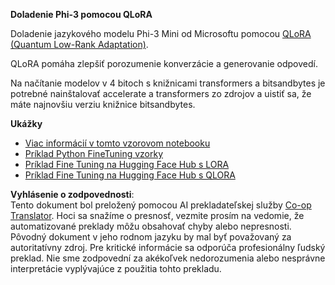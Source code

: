 <!--
CO_OP_TRANSLATOR_METADATA:
{
  "original_hash": "54b6b824568d4decb574b9e117c4f5f7",
  "translation_date": "2025-05-09T21:53:34+00:00",
  "source_file": "md/03.FineTuning/FineTuning_Qlora.md",
  "language_code": "sk"
}
-->
**Doladenie Phi-3 pomocou QLoRA**

Doladenie jazykového modelu Phi-3 Mini od Microsoftu pomocou [QLoRA (Quantum Low-Rank Adaptation)](https://github.com/artidoro/qlora).

QLoRA pomáha zlepšiť porozumenie konverzácie a generovanie odpovedí.

Na načítanie modelov v 4 bitoch s knižnicami transformers a bitsandbytes je potrebné nainštalovať accelerate a transformers zo zdrojov a uistiť sa, že máte najnovšiu verziu knižnice bitsandbytes.

**Ukážky**
- [Viac informácií v tomto vzorovom notebooku](../../../../code/03.Finetuning/Phi_3_Inference_Finetuning.ipynb)
- [Príklad Python FineTuning vzorky](../../../../code/03.Finetuning/FineTrainingScript.py)
- [Príklad Fine Tuning na Hugging Face Hub s LORA](../../../../code/03.Finetuning/Phi-3-finetune-lora-python.ipynb)
- [Príklad Fine Tuning na Hugging Face Hub s QLORA](../../../../code/03.Finetuning/Phi-3-finetune-qlora-python.ipynb)

**Vyhlásenie o zodpovednosti**:  
Tento dokument bol preložený pomocou AI prekladateľskej služby [Co-op Translator](https://github.com/Azure/co-op-translator). Hoci sa snažíme o presnosť, vezmite prosím na vedomie, že automatizované preklady môžu obsahovať chyby alebo nepresnosti. Pôvodný dokument v jeho rodnom jazyku by mal byť považovaný za autoritatívny zdroj. Pre kritické informácie sa odporúča profesionálny ľudský preklad. Nie sme zodpovední za akékoľvek nedorozumenia alebo nesprávne interpretácie vyplývajúce z použitia tohto prekladu.